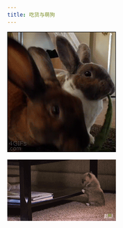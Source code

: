 ```yaml
---
title: 吃货与萌狗
---
```


<p class="text-center">
    <img src="/images/dada/2014/rabbit_chihuo.gif"/>
</p>
<p class="text-center">
    <img src="/images/dada/2014/dog_meng.gif"/>
</p>
